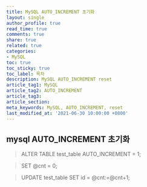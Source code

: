 ```yaml
---
title: MySQL AUTO_INCREMENT 초기화
layout: single
author_profile: true
read_time: true
comments: true
share: true
related: true
categories:
- MySQL
toc: true
toc_sticky: true
toc_label: 목차
description: MySQL AUTO_INCREMENT reset
article_tag1: MySQL
article_tag2: AUTO_INCREMENT
article_tag3: 
article_section:  
meta_keywords: MySQL, AUTO_INCREMENT, reset
last_modified_at: '2021-06-30 10:00:00 +0800'
---
```


## mysql AUTO_INCREMENT 초기화

>ALTER TABLE test_table AUTO_INCREMENT = 1;

>SET @cnt = 0;

>UPDATE test_table SET id = @cnt:=@cnt+1;